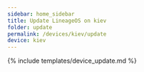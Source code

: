 ```yaml
---
sidebar: home_sidebar
title: Update LineageOS on kiev
folder: update
permalink: /devices/kiev/update
device: kiev
---
```

{% include templates/device_update.md %}
